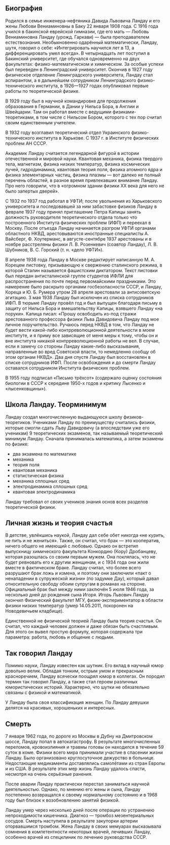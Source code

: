 ## Биография
Родился в семье инженера-нефтяника Давида Львовича Ландау и его жены Любови Вениаминовны в Баку 22 января 1908 года. С 1916 года учился в бакинской еврейской гимназии, где его мать — Любовь Вениаминовна Ландау (урожд. Гаркави) — была преподавателем естествознания. Необыкновенно одарённый математически, Ландау, шутя, говорил о себе: «Интегрировать научился лет в 13, а дифференцировать умел всегда». В четырнадцать лет поступил в Бакинский университет, где обучался одновременно на двух факультетах: физико-математическом и химическом. За особые успехи был переведен в Ленинградский университет. Окончив в 1927 году физическое отделение Ленинградского университета, Ландау стал аспирантом, а в дальнейшем сотрудником Ленинградского физико-технического института, в 1926—1927 годах опубликовал первые работы по теоретической физике.

В 1929 году был в научной командировке для продолжения образования в Германии, в Дании у Нильса Бора, в Англии и Швейцарии. Там он работал вместе с ведущими физиками-теоретиками, в том числе с Нильсом Бором, которого с тех пор считал своим единственным учителем.

В 1932 году возглавил теоретический отдел Украинского физико-технического института в Харькове. С 1937 г. в Институте физических проблем АН СССР.

Академик Ландау считается легендарной фигурой в истории отечественной и мировой науки. Квантовая механика, физика твердого тела, магнетизм, физика низких температур, физика космических лучей, гидродинамика, квантовая теория поля, физика атомного ядра и физика элементарных частиц, физика плазмы — вот далеко не полный перечень областей, в разное время привлекавших внимание Ландау. Про него говорили, что в «огромном здании физики XX века для него не было запертых дверей».

С 1932 по 1937 год работал в УФТИ; после увольнения из Харьковского университета и последовавшей за ним забастовке физиков Ландау в феврале 1937 году принял приглашение Петра Капицы занять должность руководителя теоретического отдела только что построенного Института физических проблем (ИФП) и переехал в Москву. После отъезда Ландау начинается разгром УФТИ органами областного НКВД, арестовываются иностранные специалисты А. Вайсберг, Ф. Хоутерманс, в августе-сентябре 1937 арестованы и в ноябре расстреляны физики Л. В. Розенкевич (соавтор Ландау), Л. В. Шубников, В. С. Горский (т. н. «дело УФТИ»).

В апреле 1938 года Ландау в Москве редактирует написанную М. А. Корецем листовку, призывающую к свержению сталинского режима, в которой Сталин называется фашистским диктатором. Текст листовки был передан антисталинской группе студентов ИФЛИ для распространения по почте перед первомайскими праздниками. Это намерение было раскрыто органами госбезопасности СССР, и Ландау, Кореца и Ю. Б. Румера утром 28 апреля арестовали за антисоветскую агитацию. 3 мая 1938 Ландау был исключен из списка сотрудников ИФП. В тюрьме Ландау провёл год и был выпущен благодаря письму в защиту от Нильса Бора и вмешательству Капицы, взявшего Ландау «на поруки». Капица писал: «Прошу освободить из-под стражи арестованного профессора физики Льва Давидовича Ландау под мое личное поручительство. Ручаюсь перед НКВД в том, что Ландау не будет вести какой-либо контрреволюционной деятельности в моем институте, и я приму все зависящие от меня меры к тому, чтобы он и вне института никакой контрреволюционной работы не вел. В случае, если я замечу со стороны Ландау какие-либо высказывания, направленные во вред Советской власти, то немедленно сообщу об этом органам НКВД». Два дня спустя Ландау был восстановлен в списке сотрудников ИФП. После освобождения и до смерти Ландау оставался сотрудником Института физических проблем.

В 1955 году подписал «Письмо трёхсот» (содержало оценку состояния биологии в СССР к середине 1950-х годов и критику Лысенко и «лысенковщины»).

## Школа Ландау. Теорминимум
Ландау создал многочисленную выдающуюся школу физиков-теоретиков. Учениками Ландау по преимуществу считались физики, которые смогли сдать Льву Давидовичу (а впоследствии уже его ученикам) 9 теоретических экзаменов, так называемый теоретический минимум Ландау. Сначала принималась математика, а затем экзамены по физике:

- два экзамена по математике
- механика
- теория поля
- квантовая механика
- статистическая физика
- механика сплошных сред
- электродинамика сплошных сред
- квантовая электродинамика

Ландау требовал от своих учеников знания основ всех разделов теоретической физики.

## Личная жизнь и теория счастья
В детстве, увлёкшись наукой, Ландау дал себе обет никогда «не курить, не пить и не жениться». Также, он считал, что брак — это кооператив, ничего общего не имеющий с любовью. Однако он встретил выпускницу химического факультета Конкордию (Кору) Дробанцеву, которая разошлась со своим первым мужем. Она поклялась, что не будет ревновать его к другим женщинам, и с 1934 года они жили вместе в фактическом браке. Ландау считал, что более всего разрушают брак ложь и измена, и поэтому они заключили «пакт о ненападении в супружеской жизни» (по задумке Дау), который давал относительную свободу обоим супругам в романах на стороне. Официальный брак был между ними заключён 5 июля 1946 года, за несколько дней до рождения сына Игоря. Игорь Львович Ландау окончил Физический факультет МГУ, физик-экспериментатор в области физики низких температур (умер 14.05.2011, похоронен на Новодевичьем кладбище).

Единственной не физической теорией Ландау была теория счастья. Он считал, что каждый человек должен и даже обязан быть счастливым. Для этого он вывел простую формулу, которая содержала три параметра: работа, любовь и общение с людьми.

## Так говорил Ландау
Помимо науки, Ландау известен как шутник. Его вклад в научный юмор довольно велик. Обладая тонким, острым умом и прекрасным красноречием, Ландау всячески поощрял юмор в коллегах. Он породил термин так говорил Ландау, а также стал героем различных юмористических историй. Характерно, что шутки не обязательно связаны с физикой и математикой.

У Ландау была своя классификация женщин. По Ландау девушки делятся на красивых, хорошеньких и интересных.

## Смерть
7 января 1962 года, по дороге из Москвы в Дубну на Дмитровском шоссе, Ландау попал в автокатастрофу. В результате многочисленных переломов, кровоизлияния и травмы головы он находился в течение 59 суток в коме. Физики всего мира принимали участие в спасении жизни Ландау. Было организовано круглосуточное дежурство в больнице. Недостающие медикаменты доставлялись самолётами из стран Европы и из США. В результате этих мер жизнь Ландау удалось спасти, несмотря на очень серьёзные ранения.

После аварии Ландау практически перестал заниматься научной деятельностью. Однако, по мнению его жены и сына, Ландау постепенно возвращался к своему нормальному состоянию и в 1968 году был близок к возобновлению занятий физикой.

Ландау умер через несколько дней после операции по устранению непроходимости кишечника. Диагноз — тромбоз мезентериальных сосудов. Смерть наступила в результате закупорки артерии оторвавшимся тромбом. Жена Ландау в своих мемуарах высказывала сомнения в компетентности некоторых врачей, лечивших Ландау, особенно врачей из спецклиник по лечению руководства СССР.